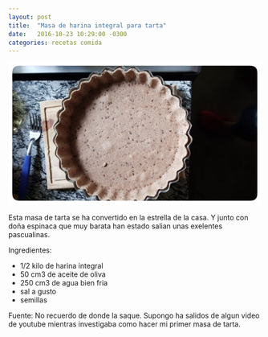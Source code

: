 ```yaml
---
layout: post
title:  "Masa de harina integral para tarta"
date:   2016-10-23 10:29:00 -0300
categories: recetas comida
---
```


![Masa de harina integral para tarta](/assets/posts/20161023_masa-tarta-integral.jpeg)

Esta masa de tarta se ha convertido en la estrella de la casa. Y junto con doña espinaca que muy barata han estado salian unas exelentes pascualinas.


Ingredientes:

- 1/2 kilo de harina integral
- 50 cm3 de aceite de oliva
- 250 cm3 de agua bien fria
- sal a gusto
- semillas



Fuente:
No recuerdo de donde la saque. Supongo ha salidos de algun video de youtube mientras investigaba como hacer mi primer masa de tarta.
